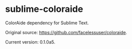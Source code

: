 # sublime-coloraide

ColorAide dependency for Sublime Text.

Original source: https://github.com/facelessuser/coloraide.

Current version:  0.1.0a5.
